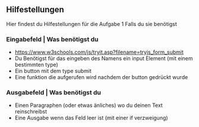 ## Hilfestellungen
Hier findest du Hilfestellungen für die Aufgabe 1 Falls du sie benötigst

### Eingabefeld | Was benötigst du
- https://www.w3schools.com/js/tryit.asp?filename=tryjs_form_submit
- Du Benötigst für das eingeben des Namens ein input Element (mit einem bestimmten type)
- Ein button mit dem type submit
- Eine funktion die aufgerufen wird nachdem der button gedrückt wurde


### Ausgabefeld | Was benötigst du
- Einen Paragraphen (oder etwas änliches) wo du deinen Text reinschreibst
- Eine Ausgabe wenn das Feld leer ist (mit einer if verzweigung)
